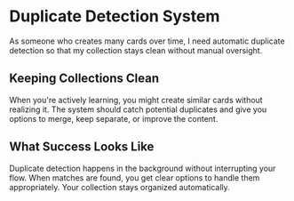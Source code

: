 # Duplicate Detection System

As someone who creates many cards over time, I need automatic duplicate detection so that my collection stays clean without manual oversight.

## Keeping Collections Clean

When you're actively learning, you might create similar cards without realizing it. The system should catch potential duplicates and give you options to merge, keep separate, or improve the content.

## What Success Looks Like

Duplicate detection happens in the background without interrupting your flow. When matches are found, you get clear options to handle them appropriately. Your collection stays organized automatically.